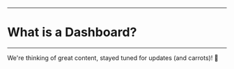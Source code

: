 ****
# What is a Dashboard?
---
We're thinking of great content, stayed tuned for updates (and carrots)! :rabbit:

